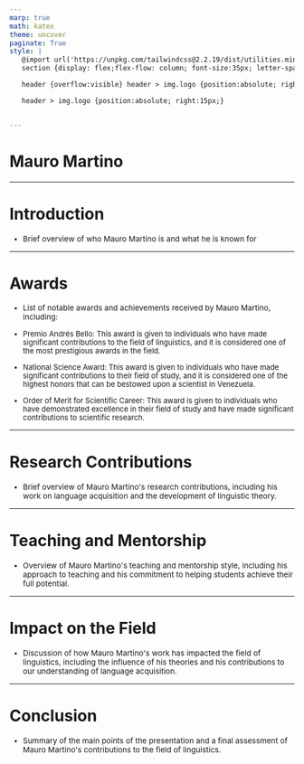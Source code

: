 ```yaml
---
marp: true
math: katex
theme: uncover
paginate: True
style: |
   @import url('https://unpkg.com/tailwindcss@2.2.19/dist/utilities.min.css');
   section {display: flex;flex-flow: column; font-size:35px; letter-spacing:1.4px;}

   header {overflow:visible} header > img.logo {position:absolute; right:15px;}

   header > img.logo {position:absolute; right:15px;}


---
```

<!-- backgroundColor: #828282 -->
<!-- _class: lead -->

 # Mauro Martino

---
<style scoped>p,li {font-size:0.96em}</style>

 # Introduction
- Brief overview of who Mauro Martino is and what he is known for


---
<style scoped>p,li {font-size:0.84em}</style>

 # Awards

- List of notable awards and achievements received by Mauro Martino, including:

+ Premio Andrés Bello: This award is given to individuals who have made significant contributions to the field of linguistics, and it is considered one of the most prestigious awards in the field.

+ National Science Award: This award is given to individuals who have made significant contributions to their field of study, and it is considered one of the highest honors that can be bestowed upon a scientist in Venezuela.

+ Order of Merit for Scientific Career: This award is given to individuals who have demonstrated excellence in their field of study and have made significant contributions to scientific research.

---
<style scoped>p,li {font-size:0.96em}</style>

 # Research Contributions
- Brief overview of Mauro Martino's research contributions, including his work on language acquisition and the development of linguistic theory.


---
<style scoped>p,li {font-size:0.96em}</style>

 # **Teaching and Mentorship**

- Overview of Mauro Martino's teaching and mentorship style, including his approach to teaching and his commitment to helping students achieve their full potential.

---
<style scoped>p,li {font-size:0.96em}</style>

 # Impact on the Field
- Discussion of how Mauro Martino's work has impacted the field of linguistics, including the influence of his theories and his contributions to our understanding of language acquisition.


---
<style scoped>p,li {font-size:0.96em}</style>

 # **Conclusion**
- Summary of the main points of the presentation and a final assessment of Mauro Martino's contributions to the field of linguistics.
